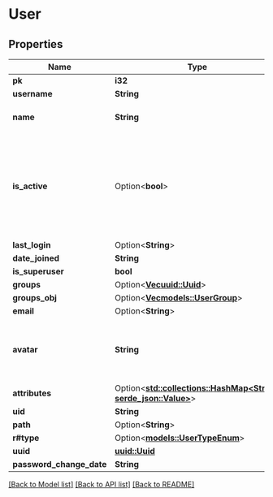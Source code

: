 # User

## Properties

Name | Type | Description | Notes
------------ | ------------- | ------------- | -------------
**pk** | **i32** |  | [readonly]
**username** | **String** |  | 
**name** | **String** | User's display name. | 
**is_active** | Option<**bool**> | Designates whether this user should be treated as active. Unselect this instead of deleting accounts. | [optional]
**last_login** | Option<**String**> |  | [optional]
**date_joined** | **String** |  | [readonly]
**is_superuser** | **bool** |  | [readonly]
**groups** | Option<[**Vec<uuid::Uuid>**](uuid::Uuid.md)> |  | [optional]
**groups_obj** | Option<[**Vec<models::UserGroup>**](UserGroup.md)> |  | [readonly]
**email** | Option<**String**> |  | [optional]
**avatar** | **String** | User's avatar, either a http/https URL or a data URI | [readonly]
**attributes** | Option<[**std::collections::HashMap<String, serde_json::Value>**](serde_json::Value.md)> |  | [optional]
**uid** | **String** |  | [readonly]
**path** | Option<**String**> |  | [optional]
**r#type** | Option<[**models::UserTypeEnum**](UserTypeEnum.md)> |  | [optional]
**uuid** | [**uuid::Uuid**](uuid::Uuid.md) |  | [readonly]
**password_change_date** | **String** |  | [readonly]

[[Back to Model list]](../README.md#documentation-for-models) [[Back to API list]](../README.md#documentation-for-api-endpoints) [[Back to README]](../README.md)


